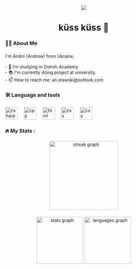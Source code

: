 <div align="center">
  <img src="https://visitor-badge.laobi.icu/badge?page_id=stkossman.stkossman&left_color=seagreen&right_color=black&left_text=profile%20views"  />
</div>

###

<h1 align="center">küss küss 👋</h1>

###

<h3 align="left">👩‍💻  About Me</h3>

###

<p align="left">I'm Andrii (Andrew) from Ukraine.<br><br>- 🔭 I’m studying in Ostroh Academy<br>- 📚 I'm currently doing project at university.<br>- 📫 How to reach me: an.stawski@outlook.com</p>

###

<h3 align="left">🛠 Language and tools</h3>

###

<div align="left">
  <img src="https://skillicons.dev/icons?i=cs" height="40" alt="csharp logo"  />
  <img width="12" />
  <img src="https://skillicons.dev/icons?i=cpp" height="40" alt="cpp logo" />
  <img width="12" />
  <img src="https://skillicons.dev/icons?i=html" height="40" alt="html logo" />
  <img width="12" />
  <img src="https://skillicons.dev/icons?i=css" height="40" alt="css logo" />
  <img width="12" />
  <img src="https://skillicons.dev/icons?i=tailwind" height="40" alt="css logo" />
</div>

###

<h3 align="left">🔥   My Stats :</h3>

###

<div align="center">
  <img src="https://streak-stats.demolab.com?user=stkossman&locale=en&mode=daily&theme=gotham&hide_border=false&border_radius=5&order=3" height="220" alt="streak graph"  />
</div>

###

<div align="center">
  <img src="https://github-readme-stats.vercel.app/api?username=stkossman&hide_title=false&hide_rank=false&show_icons=true&include_all_commits=true&count_private=true&disable_animations=false&theme=gotham&locale=en&hide_border=false&order=1" height="150" alt="stats graph"  />
  <img src="https://github-readme-stats.vercel.app/api/top-langs?username=stkossman&locale=en&hide_title=false&layout=compact&card_width=320&langs_count=5&theme=gotham&hide_border=false&order=2" height="150" alt="languages graph"  />
</div>

###

